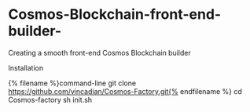 # Cosmos-Blockchain-front-end-builder-

Creating a smooth front-end Cosmos Blockchain builder

Installation 

{% filename %}command-line git clone https://github.com/vincadian/Cosmos-Factory.git{% endfilename %}
cd Cosmos-factory
sh init.sh
